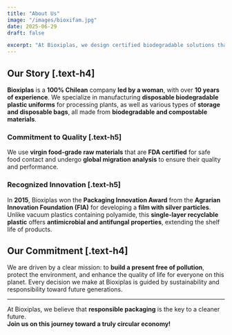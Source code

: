 ```yaml
---
title: "About Us"
image: "/images/bioxifam.jpg"
date: 2025-06-29
draft: false

excerpt: "At Bioxiplas, we design certified biodegradable solutions that protect the planet and support responsible industries."
---
```


## Our Story [.text-h4]

**Bioxiplas** is a **100% Chilean** company **led by a woman**, with over **10 years of experience**. We specialize in manufacturing **disposable biodegradable plastic uniforms** for processing plants, as well as various types of **storage and disposable bags**, all made from **biodegradable and compostable materials**.

### Commitment to Quality [.text-h5]

We use **virgin food-grade raw materials** that are **FDA certified** for safe food contact and undergo **global migration analysis** to ensure their quality and performance.

### Recognized Innovation [.text-h5]

In **2015**, Bioxiplas won the **Packaging Innovation Award** from the **Agrarian Innovation Foundation (FIA)** for developing a **film with silver particles**. Unlike vacuum plastics containing polyamide, this **single-layer recyclable plastic** offers **antimicrobial and antifungal properties**, extending the shelf life of products.

## Our Commitment [.text-h4]

We are driven by a clear mission: to **build a present free of pollution**, protect the environment, and enhance the quality of life for everyone on this planet. Every decision we make at Bioxiplas is guided by sustainability and responsibility toward future generations.

---

At Bioxiplas, we believe that **responsible packaging** is the key to a cleaner future.  
**Join us on this journey toward a truly circular economy!**
